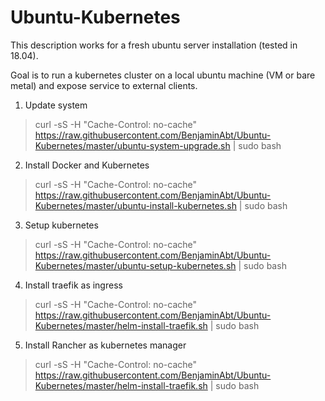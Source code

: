 # Ubuntu-Kubernetes

This description works for a fresh ubuntu server installation (tested in 18.04).

Goal is to run a kubernetes cluster on a local ubuntu machine (VM or bare metal) and expose service to external clients.

1) Update system
> curl -sS -H "Cache-Control: no-cache"  https://raw.githubusercontent.com/BenjaminAbt/Ubuntu-Kubernetes/master/ubuntu-system-upgrade.sh | sudo bash

2) Install Docker and Kubernetes
> curl -sS -H "Cache-Control: no-cache"  https://raw.githubusercontent.com/BenjaminAbt/Ubuntu-Kubernetes/master/ubuntu-install-kubernetes.sh | sudo bash

3) Setup kubernetes
> curl -sS -H "Cache-Control: no-cache"  https://raw.githubusercontent.com/BenjaminAbt/Ubuntu-Kubernetes/master/ubuntu-setup-kubernetes.sh | sudo bash

4) Install traefik as ingress
> curl -sS -H "Cache-Control: no-cache"  https://raw.githubusercontent.com/BenjaminAbt/Ubuntu-Kubernetes/master/helm-install-traefik.sh | sudo bash

5) Install Rancher as kubernetes manager
> curl -sS -H "Cache-Control: no-cache"  https://raw.githubusercontent.com/BenjaminAbt/Ubuntu-Kubernetes/master/helm-install-traefik.sh | sudo bash
